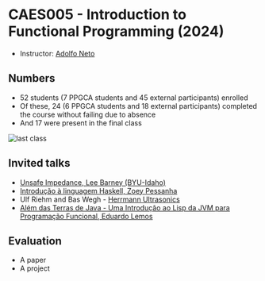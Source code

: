 # CAES005 - Introduction to Functional Programming (2024)

- Instructor: [Adolfo Neto](http://adolfont.github.io) 


## Numbers

- 52 students (7 PPGCA students and 45 external participants) enrolled
- Of these, 24 (6 PPGCA students and 18 external participants) completed the course without failing due to absence
- And 17 were present in the final class

  
![last class](https://github.com/user-attachments/assets/37c3a9b4-0b2c-4239-8583-4d39a9f8e727)



## Invited talks

- [Unsafe Impedance, Lee Barney (BYU-Idaho)](https://youtu.be/HEhOYitn2ZU)
- [Introdução à linguagem Haskell, Zoey Pessanha](https://majestic-brisket-0c6.notion.site/Introdu-o-linguagem-Haskell-145f9e92597480dc9625dfdf8fe32c5e?pvs=4)
- Ulf Riehm and Bas Wegh - [Herrmann Ultrasonics](https://www.herrmannultrasonics.com/en-us/)
- [Além das Terras de Java - Uma Introdução ao Lisp da JVM para Programação Funcional, Eduardo Lemos](https://www.youtube.com/watch?v=UyN1Sw1nBbo)


## Evaluation

- A paper
- A project
